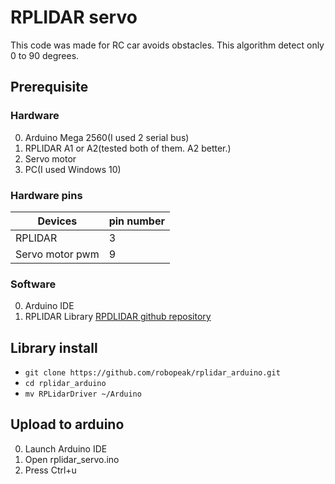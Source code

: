 # RPLIDAR servo
This code was made for RC car avoids obstacles. This algorithm detect only 0 to 90 degrees.
## Prerequisite
### Hardware
0. Arduino Mega 2560(I used 2 serial bus)
1. RPLIDAR A1 or A2(tested both of them. A2 better.)
2. Servo motor
3. PC(I used Windows 10)

### Hardware pins
Devices|pin number
--------|---------
RPLIDAR|3 
Servo motor pwm|9

### Software
0. Arduino IDE
1. RPLIDAR Library
[RPDLIDAR github repository](https://github.com/robopeak/rplidar_arduino)

## Library install
- `git clone https://github.com/robopeak/rplidar_arduino.git`
- `cd rplidar_arduino`
- `mv RPLidarDriver ~/Arduino`

## Upload to arduino
0. Launch Arduino IDE
1. Open rplidar_servo.ino
2. Press Ctrl+u